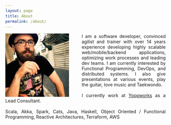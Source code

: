 ```yaml
---
layout: page
title: About
permalink: /about/
---
```


<div class="overflow: auto;">
  <img style="float: left;margin-right:40px;" src="/images/avatar.jpg" width="200" height="200">
  <p style="text-align:justify; text-justify: inter-word;">I am a software developer, convinced agilist and trainer with over 14 years experience developing highly scalable web/mobile/backend applications, optimizing work processes and leading dev teams. I am currently interested by Functional Programming, DevOps, and distributed systems. I also give presentations at various events, play the guitar, love music and Taekwondo.
  <br/><br/>
  I currently work at <a href="http://www.yoppworks.com">Yoppworks</a> as a Lead Consultant.
  <br/><br/>
  Scala, Akka, Spark, Cats, Java, Haskell, Object Oriented / Functional Programming, Reactive Architectures, Terraform, AWS</p>
</div>

